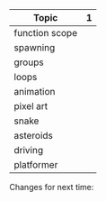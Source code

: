 | Topic          | 1   |
| -------------- | --- |
| function scope |     |
| spawning       |     |
| groups         |     |
| loops          |     |
| animation      |     |
| pixel art      |     |
| snake          |     |
| asteroids      |     |
| driving        |     |
| platformer     |     |

Changes for next time:
